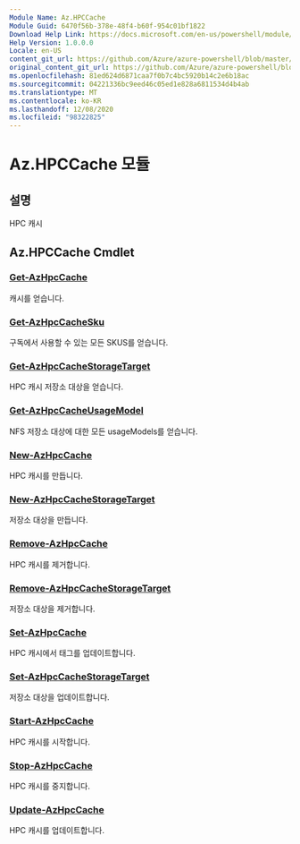 ```yaml
---
Module Name: Az.HPCCache
Module Guid: 6470f56b-378e-48f4-b60f-954c01bf1822
Download Help Link: https://docs.microsoft.com/en-us/powershell/module/az.hpccache
Help Version: 1.0.0.0
Locale: en-US
content_git_url: https://github.com/Azure/azure-powershell/blob/master/src/HPCCache/HPCCache/help/Az.HPCCache.md
original_content_git_url: https://github.com/Azure/azure-powershell/blob/master/src/HPCCache/HPCCache/help/Az.HPCCache.md
ms.openlocfilehash: 81ed624d6871caa7f0b7c4bc5920b14c2e6b18ac
ms.sourcegitcommit: 04221336bc9eed46c05ed1e828a6811534d4b4ab
ms.translationtype: MT
ms.contentlocale: ko-KR
ms.lasthandoff: 12/08/2020
ms.locfileid: "98322825"
---
```

# Az.HPCCache 모듈
## 설명
HPC 캐시

## Az.HPCCache Cmdlet
### [Get-AzHpcCache](Get-AzHpcCache.md)
캐시를 얻습니다.

### [Get-AzHpcCacheSku](Get-AzHpcCacheSku.md)
구독에서 사용할 수 있는 모든 SKUS를 얻습니다.

### [Get-AzHpcCacheStorageTarget](Get-AzHpcCacheStorageTarget.md)
HPC 캐시 저장소 대상을 얻습니다.

### [Get-AzHpcCacheUsageModel](Get-AzHpcCacheUsageModel.md)
NFS 저장소 대상에 대한 모든 usageModels를 얻습니다.

### [New-AzHpcCache](New-AzHpcCache.md)
HPC 캐시를 만듭니다.

### [New-AzHpcCacheStorageTarget](New-AzHpcCacheStorageTarget.md)
저장소 대상을 만듭니다.

### [Remove-AzHpcCache](Remove-AzHpcCache.md)
HPC 캐시를 제거합니다.

### [Remove-AzHpcCacheStorageTarget](Remove-AzHpcCacheStorageTarget.md)
저장소 대상을 제거합니다.

### [Set-AzHpcCache](Set-AzHpcCache.md)
HPC 캐시에서 태그를 업데이트합니다.

### [Set-AzHpcCacheStorageTarget](Set-AzHpcCacheStorageTarget.md)
저장소 대상을 업데이트합니다.

### [Start-AzHpcCache](Start-AzHpcCache.md)
HPC 캐시를 시작합니다.

### [Stop-AzHpcCache](Stop-AzHpcCache.md)
HPC 캐시를 중지합니다.

### [Update-AzHpcCache](Update-AzHpcCache.md)
HPC 캐시를 업데이트합니다.

